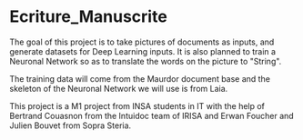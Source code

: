 # Ecriture_Manuscrite
The goal of this project is to take pictures of documents as inputs, and generate datasets for Deep Learning inputs. It is also planned to train a Neuronal Network so as to translate the words on the picture to "String".

The training data will come from the Maurdor document base and the skeleton of the Neuronal Network we will use is from Laia.

This project is a M1 project from INSA students in IT with the help of Bertrand Couasnon from the Intuidoc team of IRISA and Erwan Foucher and Julien Bouvet from Sopra Steria.
